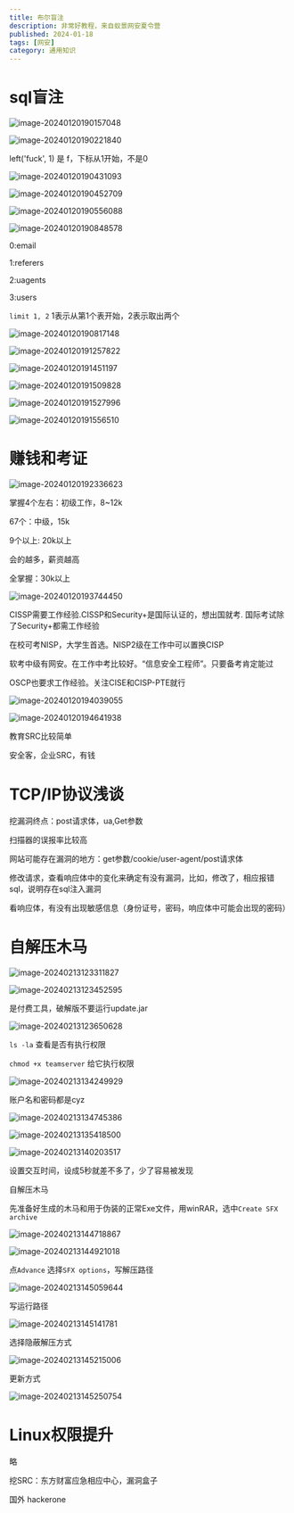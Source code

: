 ```yaml
---
title: 布尔盲注
description: 非常好教程，来自蚁景网安夏令营
published: 2024-01-18
tags: [网安]
category: 通用知识
---
```


# sql盲注

![image-20240120190157048](布尔盲注.assets/image-20240120190157048.png)

![image-20240120190221840](布尔盲注.assets/image-20240120190221840.png)

left('fuck', 1)  是 f，下标从1开始，不是0

![image-20240120190431093](布尔盲注.assets/image-20240120190431093.png)

![image-20240120190452709](布尔盲注.assets/image-20240120190452709.png)

![image-20240120190556088](布尔盲注.assets/image-20240120190556088.png)

![image-20240120190848578](布尔盲注.assets/image-20240120190848578.png)

0:email

1:referers

2:uagents

3:users

`limit 1, 2` 1表示从第1个表开始，2表示取出两个

![image-20240120190817148](布尔盲注.assets/image-20240120190817148.png)

![image-20240120191257822](布尔盲注.assets/image-20240120191257822.png)

![image-20240120191451197](布尔盲注.assets/image-20240120191451197.png)

![image-20240120191509828](布尔盲注.assets/image-20240120191509828.png)

![image-20240120191527996](布尔盲注.assets/image-20240120191527996.png)

![image-20240120191556510](布尔盲注.assets/image-20240120191556510.png)

# 赚钱和考证

![image-20240120192336623](布尔盲注.assets/image-20240120192336623.png)

掌握4个左右：初级工作，8~12k

67个：中级，15k

9个以上: 20k以上

会的越多，薪资越高

全掌握：30k以上

![image-20240120193744450](布尔盲注.assets/image-20240120193744450.png)

CISSP需要工作经验.CISSP和Security+是国际认证的，想出国就考. 国际考试除了Security+都需工作经验

在校可考NISP，大学生首选。NISP2级在工作中可以置换CISP

软考中级有网安。在工作中考比较好。“信息安全工程师”。只要备考肯定能过

OSCP也要求工作经验。关注CISE和CISP-PTE就行

![image-20240120194039055](布尔盲注.assets/image-20240120194039055.png)

![image-20240120194641938](布尔盲注.assets/image-20240120194641938.png)

教育SRC比较简单

安全客，企业SRC，有钱

# TCP/IP协议浅谈

挖漏洞终点：post请求体，ua,Get参数

扫描器的误报率比较高

网站可能存在漏洞的地方：get参数/cookie/user-agent/post请求体

修改请求，查看响应体中的变化来确定有没有漏洞，比如，修改了，相应报错sql，说明存在sql注入漏洞

看响应体，有没有出现敏感信息（身份证号，密码，响应体中可能会出现的密码）

# 自解压木马

![image-20240213123311827](布尔盲注.assets/image-20240213123311827.png)

![image-20240213123452595](布尔盲注.assets/image-20240213123452595.png)

是付费工具，破解版不要运行update.jar

![image-20240213123650628](布尔盲注.assets/image-20240213123650628.png)

`ls -la` 查看是否有执行权限

`chmod +x teamserver` 给它执行权限 

![image-20240213134249929](布尔盲注.assets/image-20240213134249929.png)

账户名和密码都是cyz

![image-20240213134745386](布尔盲注.assets/image-20240213134745386.png)

![image-20240213135418500](布尔盲注.assets/image-20240213135418500.png)

![image-20240213140203517](布尔盲注.assets/image-20240213140203517.png)

设置交互时间，设成5秒就差不多了，少了容易被发现

自解压木马

先准备好生成的木马和用于伪装的正常Exe文件，用winRAR，选中`Create SFX archive`

![image-20240213144718867](布尔盲注.assets/image-20240213144718867.png)

![image-20240213144921018](布尔盲注.assets/image-20240213144921018.png)

点`Advance` 选择`SFX options`，写解压路径

![image-20240213145059644](布尔盲注.assets/image-20240213145059644.png)

写运行路径

![image-20240213145141781](布尔盲注.assets/image-20240213145141781.png)

选择隐蔽解压方式

![image-20240213145215006](布尔盲注.assets/image-20240213145215006.png)

更新方式

![image-20240213145250754](布尔盲注.assets/image-20240213145250754.png)

# Linux权限提升

略

挖SRC：东方财富应急相应中心，漏洞盒子

国外 hackerone